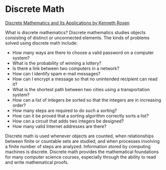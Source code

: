 # Discrete Math

[Discrete Mathematics and Its Applications by Kenneth Rosen](https://www.amazon.com/Discrete-Mathematics-Its-Applications-Seventh/dp/0073383090)

What is discrete mathematics? Discrete mathematics studies objects consisting of distinct or unconnected elements. The kinds of problems solved using discrete math include:

- How many ways are there to choose a valid password on a computer system?
- What is the probability of winning a lottery?
- Is there a link between two computers in a network?
- How can I identify spam e-mail messages?
- How can I encrypt a message so that no unintended recipient can read it?
- What is the shortest path between two cities using a transportation system?
- How can a list of integers be sorted so that the integers are in increasing order?
- How many steps are required to do such a sorting?
- How can it be proved that a sorting algorithm correctly sorts a list?
- How can a circuit that adds two integers be designed?
- How many valid Internet addresses are there?

Discrete math is used whenever objects are counted, when relationships between finite or countable sets are studied, and when processes involving a finite number of steps are analyzed. Information stored by computing machines is discrete. Discrete math provides the mathematical foundations for many computer science courses, especially through the ability to read and write mathematical proofs.
